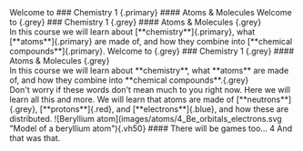 <slides>
<slide class="md">
Welcome to
### Chemistry 1 {.primary}
#### Atoms & Molecules

</slide>

<slide class="md">
Welcome to {.grey}
### Chemistry 1 {.grey}
#### Atoms & Molecules {.grey}
<br/>
In this course we will learn about [**chemistry**]{.primary}, what [**atoms**]{.primary} are made of, and how they combine into [**chemical compounds**]{.primary}.
</slide>

<slide class="md">
Welcome to {.grey}
### Chemistry 1 {.grey}
#### Atoms & Molecules {.grey}
<br/>
In this course we will learn about **chemistry**, what **atoms** are made of, and how they combine into **chemical compounds**.{.grey}
<br/>
Don't worry if these words don't mean much to you right now. Here we will learn all this and more.
</slide>

<slide class="md">
We will learn that atoms are made of [**neutrons**]{.grey}, [**protons**]{.red}, and [**electrons**]{.blue}, and how these are distributed.
![Beryllium atom](images/atoms/4_Be_orbitals_electrons.svg "Model of a beryllium atom"){.vh50}

</slide>

<slide class="md">
#### There will be games too...
</slide>

<slide class="h5p dnd" activityTitle="Build the lithium ion">
4
</slide>

<slide class="md">
And that was that.
</slide>
</slides>
